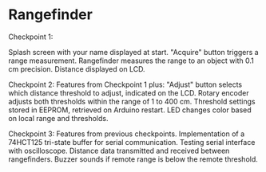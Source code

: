 # Rangefinder

Checkpoint 1:

Splash screen with your name displayed at start.
"Acquire" button triggers a range measurement.
Rangefinder measures the range to an object with 0.1 cm precision.
Distance displayed on LCD.

Checkpoint 2:
Features from Checkpoint 1 plus:
"Adjust" button selects which distance threshold to adjust, indicated on the LCD.
Rotary encoder adjusts both thresholds within the range of 1 to 400 cm.
Threshold settings stored in EEPROM, retrieved on Arduino restart.
LED changes color based on local range and thresholds.

Checkpoint 3:
Features from previous checkpoints.
Implementation of a 74HCT125 tri-state buffer for serial communication.
Testing serial interface with oscilloscope.
Distance data transmitted and received between rangefinders.
Buzzer sounds if remote range is below the remote threshold.

